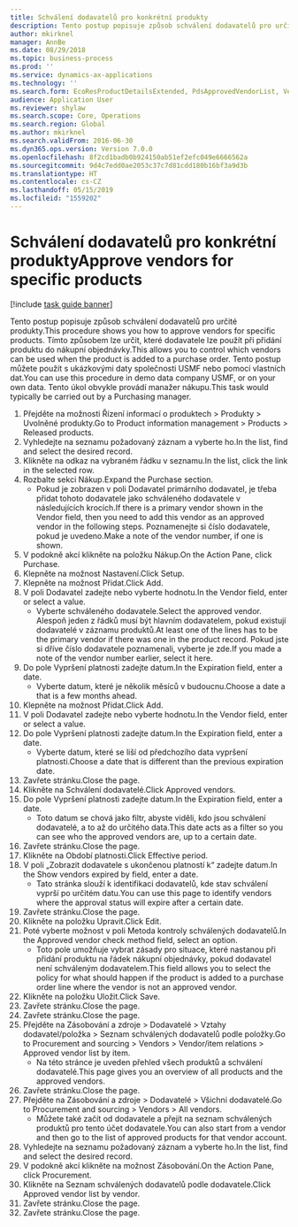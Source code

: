 ```yaml
---
title: Schválení dodavatelů pro konkrétní produkty
description: Tento postup popisuje způsob schválení dodavatelů pro určité produkty.
author: mkirknel
manager: AnnBe
ms.date: 08/29/2018
ms.topic: business-process
ms.prod: ''
ms.service: dynamics-ax-applications
ms.technology: ''
ms.search.form: EcoResProductDetailsExtended, PdsApprovedVendorList, VendTable
audience: Application User
ms.reviewer: shylaw
ms.search.scope: Core, Operations
ms.search.region: Global
ms.author: mkirknel
ms.search.validFrom: 2016-06-30
ms.dyn365.ops.version: Version 7.0.0
ms.openlocfilehash: 8f2cd1badb0b924150ab51ef2efc049e6666562a
ms.sourcegitcommit: 9d4c7edd0ae2053c37c7d81cdd180b16bf3a9d3b
ms.translationtype: HT
ms.contentlocale: cs-CZ
ms.lasthandoff: 05/15/2019
ms.locfileid: "1559202"
---
```

# <a name="approve-vendors-for-specific-products"></a><span data-ttu-id="6b245-103">Schválení dodavatelů pro konkrétní produkty</span><span class="sxs-lookup"><span data-stu-id="6b245-103">Approve vendors for specific products</span></span>

[!include [task guide banner](../../includes/task-guide-banner.md)]

<span data-ttu-id="6b245-104">Tento postup popisuje způsob schválení dodavatelů pro určité produkty.</span><span class="sxs-lookup"><span data-stu-id="6b245-104">This procedure shows you how to approve vendors for specific products.</span></span> <span data-ttu-id="6b245-105">Tímto způsobem lze určit, které dodavatele lze použít při přidání produktu do nákupní objednávky.</span><span class="sxs-lookup"><span data-stu-id="6b245-105">This allows you to control which vendors can be used when the product is added to a purchase order.</span></span> <span data-ttu-id="6b245-106">Tento postup můžete použít s ukázkovými daty společnosti USMF nebo pomocí vlastních dat.</span><span class="sxs-lookup"><span data-stu-id="6b245-106">You can use this procedure in demo data company USMF, or on your own data.</span></span> <span data-ttu-id="6b245-107">Tento úkol obvykle provádí manažer nákupu.</span><span class="sxs-lookup"><span data-stu-id="6b245-107">This task would typically be carried out by a Purchasing manager.</span></span>

1. <span data-ttu-id="6b245-108">Přejděte na možnosti Řízení informací o produktech > Produkty > Uvolněné produkty.</span><span class="sxs-lookup"><span data-stu-id="6b245-108">Go to Product information management > Products > Released products.</span></span>
2. <span data-ttu-id="6b245-109">Vyhledejte na seznamu požadovaný záznam a vyberte ho.</span><span class="sxs-lookup"><span data-stu-id="6b245-109">In the list, find and select the desired record.</span></span>
3. <span data-ttu-id="6b245-110">Klikněte na odkaz na vybraném řádku v seznamu.</span><span class="sxs-lookup"><span data-stu-id="6b245-110">In the list, click the link in the selected row.</span></span>
4. <span data-ttu-id="6b245-111">Rozbalte sekci Nákup.</span><span class="sxs-lookup"><span data-stu-id="6b245-111">Expand the Purchase section.</span></span>
    * <span data-ttu-id="6b245-112">Pokud je zobrazen v poli Dodavatel primárního dodavatel, je třeba přidat tohoto dodavatele jako schváleného dodavatele v následujících krocích.</span><span class="sxs-lookup"><span data-stu-id="6b245-112">If there is a primary vendor shown in the Vendor field, then you need to add this vendor as an approved vendor in the following steps.</span></span> <span data-ttu-id="6b245-113">Poznamenejte si číslo dodavatele, pokud je uvedeno.</span><span class="sxs-lookup"><span data-stu-id="6b245-113">Make a note of the vendor number, if one is shown.</span></span>  
5. <span data-ttu-id="6b245-114">V podokně akcí klikněte na položku Nákup.</span><span class="sxs-lookup"><span data-stu-id="6b245-114">On the Action Pane, click Purchase.</span></span>
6. <span data-ttu-id="6b245-115">Klepněte na možnost Nastavení.</span><span class="sxs-lookup"><span data-stu-id="6b245-115">Click Setup.</span></span>
7. <span data-ttu-id="6b245-116">Klepněte na možnost Přidat.</span><span class="sxs-lookup"><span data-stu-id="6b245-116">Click Add.</span></span>
8. <span data-ttu-id="6b245-117">V poli Dodavatel zadejte nebo vyberte hodnotu.</span><span class="sxs-lookup"><span data-stu-id="6b245-117">In the Vendor field, enter or select a value.</span></span>
    * <span data-ttu-id="6b245-118">Vyberte schváleného dodavatele.</span><span class="sxs-lookup"><span data-stu-id="6b245-118">Select the approved vendor.</span></span> <span data-ttu-id="6b245-119">Alespoň jeden z řádků musí být hlavním dodavatelem, pokud existují dodavatelé v záznamu produktů.</span><span class="sxs-lookup"><span data-stu-id="6b245-119">At least one of the lines has to be the primary vendor if there was one in the product record.</span></span> <span data-ttu-id="6b245-120">Pokud jste si dříve číslo dodavatele poznamenali, vyberte je zde.</span><span class="sxs-lookup"><span data-stu-id="6b245-120">If you made a note of the vendor number earlier, select it here.</span></span>  
9. <span data-ttu-id="6b245-121">Do pole Vypršení platnosti zadejte datum.</span><span class="sxs-lookup"><span data-stu-id="6b245-121">In the Expiration field, enter a date.</span></span>
    * <span data-ttu-id="6b245-122">Vyberte datum, které je několik měsíců v budoucnu.</span><span class="sxs-lookup"><span data-stu-id="6b245-122">Choose a date a that is a few months ahead.</span></span>  
10. <span data-ttu-id="6b245-123">Klepněte na možnost Přidat.</span><span class="sxs-lookup"><span data-stu-id="6b245-123">Click Add.</span></span>
11. <span data-ttu-id="6b245-124">V poli Dodavatel zadejte nebo vyberte hodnotu.</span><span class="sxs-lookup"><span data-stu-id="6b245-124">In the Vendor field, enter or select a value.</span></span>
12. <span data-ttu-id="6b245-125">Do pole Vypršení platnosti zadejte datum.</span><span class="sxs-lookup"><span data-stu-id="6b245-125">In the Expiration field, enter a date.</span></span>
    * <span data-ttu-id="6b245-126">Vyberte datum, které se liší od předchozího data vypršení platnosti.</span><span class="sxs-lookup"><span data-stu-id="6b245-126">Choose a date that is different than the previous expiration date.</span></span>  
13. <span data-ttu-id="6b245-127">Zavřete stránku.</span><span class="sxs-lookup"><span data-stu-id="6b245-127">Close the page.</span></span>
14. <span data-ttu-id="6b245-128">Klikněte na Schválení dodavatelé.</span><span class="sxs-lookup"><span data-stu-id="6b245-128">Click Approved vendors.</span></span>
15. <span data-ttu-id="6b245-129">Do pole Vypršení platnosti zadejte datum.</span><span class="sxs-lookup"><span data-stu-id="6b245-129">In the Expiration field, enter a date.</span></span>
    * <span data-ttu-id="6b245-130">Toto datum se chová jako filtr, abyste viděli, kdo jsou schválení dodavatelé, a to až do určitého data.</span><span class="sxs-lookup"><span data-stu-id="6b245-130">This date acts as a filter so you can see who the approved vendors are, up to a certain date.</span></span>  
16. <span data-ttu-id="6b245-131">Zavřete stránku.</span><span class="sxs-lookup"><span data-stu-id="6b245-131">Close the page.</span></span>
17. <span data-ttu-id="6b245-132">Klikněte na Období platnosti.</span><span class="sxs-lookup"><span data-stu-id="6b245-132">Click Effective period.</span></span>
18. <span data-ttu-id="6b245-133">V poli „Zobrazit dodavatele s ukončenou platností k“ zadejte datum.</span><span class="sxs-lookup"><span data-stu-id="6b245-133">In the Show vendors expired by field, enter a date.</span></span>
    * <span data-ttu-id="6b245-134">Tato stránka slouží k identifikaci dodavatelů, kde stav schválení vyprší po určitém datu.</span><span class="sxs-lookup"><span data-stu-id="6b245-134">You can use this page to identify vendors where the approval status will expire after a certain date.</span></span>  
19. <span data-ttu-id="6b245-135">Zavřete stránku.</span><span class="sxs-lookup"><span data-stu-id="6b245-135">Close the page.</span></span>
20. <span data-ttu-id="6b245-136">Klikněte na položku Upravit.</span><span class="sxs-lookup"><span data-stu-id="6b245-136">Click Edit.</span></span>
21. <span data-ttu-id="6b245-137">Poté vyberte možnost v poli Metoda kontroly schválených dodavatelů.</span><span class="sxs-lookup"><span data-stu-id="6b245-137">In the Approved vendor check method field, select an option.</span></span>
    * <span data-ttu-id="6b245-138">Toto pole umožňuje vybrat zásady pro situace, které nastanou při přidání produktu na řádek nákupní objednávky, pokud dodavatel není schváleným dodavatelem.</span><span class="sxs-lookup"><span data-stu-id="6b245-138">This field allows you to select the policy for what should happen if the product is added to a purchase order line where the vendor is not an approved vendor.</span></span>  
22. <span data-ttu-id="6b245-139">Klikněte na položku Uložit.</span><span class="sxs-lookup"><span data-stu-id="6b245-139">Click Save.</span></span>
23. <span data-ttu-id="6b245-140">Zavřete stránku.</span><span class="sxs-lookup"><span data-stu-id="6b245-140">Close the page.</span></span>
24. <span data-ttu-id="6b245-141">Zavřete stránku.</span><span class="sxs-lookup"><span data-stu-id="6b245-141">Close the page.</span></span>
25. <span data-ttu-id="6b245-142">Přejděte na Zásobování a zdroje > Dodavatelé > Vztahy dodavatel/položka > Seznam schválených dodavatelů podle položky.</span><span class="sxs-lookup"><span data-stu-id="6b245-142">Go to Procurement and sourcing > Vendors > Vendor/item relations > Approved vendor list by item.</span></span>
    * <span data-ttu-id="6b245-143">Na této stránce je uveden přehled všech produktů a schválení dodavatelé.</span><span class="sxs-lookup"><span data-stu-id="6b245-143">This page gives you an overview of all products and the approved vendors.</span></span>  
26. <span data-ttu-id="6b245-144">Zavřete stránku.</span><span class="sxs-lookup"><span data-stu-id="6b245-144">Close the page.</span></span>
27. <span data-ttu-id="6b245-145">Přejděte na Zásobování a zdroje > Dodavatelé > Všichni dodavatelé.</span><span class="sxs-lookup"><span data-stu-id="6b245-145">Go to Procurement and sourcing > Vendors > All vendors.</span></span>
    * <span data-ttu-id="6b245-146">Můžete také začít od dodavatele a přejít na seznam schválených produktů pro tento účet dodavatele.</span><span class="sxs-lookup"><span data-stu-id="6b245-146">You can also start from a vendor and then go to the list of approved products for that vendor account.</span></span>  
28. <span data-ttu-id="6b245-147">Vyhledejte na seznamu požadovaný záznam a vyberte ho.</span><span class="sxs-lookup"><span data-stu-id="6b245-147">In the list, find and select the desired record.</span></span>
29. <span data-ttu-id="6b245-148">V podokně akcí klikněte na možnost Zásobování.</span><span class="sxs-lookup"><span data-stu-id="6b245-148">On the Action Pane, click Procurement.</span></span>
30. <span data-ttu-id="6b245-149">Klikněte na Seznam schválených dodavatelů podle dodavatele.</span><span class="sxs-lookup"><span data-stu-id="6b245-149">Click Approved vendor list by vendor.</span></span>
31. <span data-ttu-id="6b245-150">Zavřete stránku.</span><span class="sxs-lookup"><span data-stu-id="6b245-150">Close the page.</span></span>
32. <span data-ttu-id="6b245-151">Zavřete stránku.</span><span class="sxs-lookup"><span data-stu-id="6b245-151">Close the page.</span></span>

